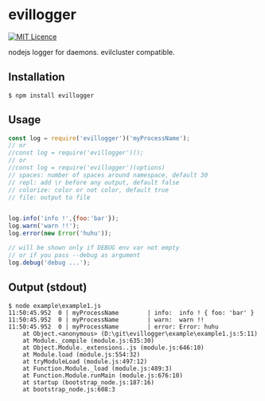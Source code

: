 # evillogger
[![MIT Licence](https://badges.frapsoft.com/os/mit/mit.svg?v=103)](https://opensource.org/licenses/mit-license.php)

nodejs logger for daemons. evilcluster compatible.


Installation
------------
```
$ npm install evillogger
```


Usage
-----
```js
const log = require('evillogger')('myProcessName');
// or
//const log = require('evillogger')();
// or
//const log = require('evillogger')(options)
// spaces: number of spaces around namespace, default 30
// repl: add \r before any output, default false
// colorize: color or not color, default true
// file: output to file


log.info('info !',{foo:'bar'});
log.warn('warn !!');
log.error(new Error('huhu'));

// will be shown only if DEBUG env var not empty
// or if you pass --debug as argument
log.debug('debug ...');
```

Output (stdout)
---------------
```console
$ node example\example1.js
11:50:45.952  0 | myProcessName        | info:  info ! { foo: 'bar' }
11:50:45.952  0 | myProcessName        | warn:  warn !!
11:50:45.952  0 | myProcessName        | error: Error: huhu
    at Object.<anonymous> (D:\git\evillogger\example\example1.js:5:11)
    at Module._compile (module.js:635:30)
    at Object.Module._extensions..js (module.js:646:10)
    at Module.load (module.js:554:32)
    at tryModuleLoad (module.js:497:12)
    at Function.Module._load (module.js:489:3)
    at Function.Module.runMain (module.js:676:10)
    at startup (bootstrap_node.js:187:16)
    at bootstrap_node.js:608:3
```
